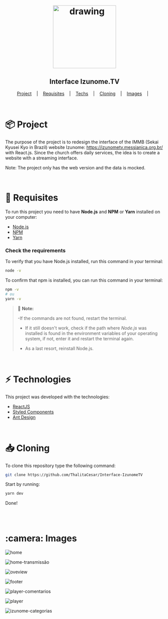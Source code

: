 

<h1 align="center">

<img src="https://user-images.githubusercontent.com/83131771/220485326-fb97453e-fa26-4c90-a34d-94c19389ef3c.png" alt="drawing" style="width:200px"/>

</h1>

<h2 align="center">Interface Izunome.TV</h2>


<p align="center">
  <a href="#project">Project</a>
  &nbsp;&nbsp;&nbsp;|&nbsp;&nbsp;&nbsp;
  <a href="#requisites">Requisites</a>
  &nbsp;&nbsp;&nbsp;|&nbsp;&nbsp;&nbsp;
  <a href="#techs">Techs</a>
  &nbsp;&nbsp;&nbsp;|&nbsp;&nbsp;&nbsp;
  <a href="#clone">Cloning</a>
  &nbsp;&nbsp;&nbsp;|&nbsp;&nbsp;&nbsp;
  <a href="#images">Images</a>
  &nbsp;&nbsp;&nbsp;|&nbsp;&nbsp;&nbsp;
</p>

<br>


<h1>
  <a id="project"></a>
  📦 Project
</h1>

The purpose of the project is to redesign the interface of the IMMB (Sekai Kyusei Kyo in Brazil) website Izunome: https://izunometv.messianica.org.br/ with React.js. Since the church offers daily services, the idea is to create a website with a streaming interface.

Note: The project only has the web version and the data is mocked.
<br>



<br>

<h1>
  <a id="requisites"></a>
  📝 Requisites
</h1>

To run this project you need to have **Node.js** and **NPM** or **Yarn** installed on your computer:

- [Node.js](https://nodejs.org/en/)
- [NPM](https://npmjs.com/get-npm)
- [Yarn](https://yarnpkg.com/getting-started)

### Check the requirements

To verify that you have Node.js installed, run this command in your terminal:

```bash
node -v
```

To confirm that npm is installed, you can run this command in your terminal:
```bash
npm -v
# ou
yarn -v
```

> 📌 **Note:**
>
> -If the commands are not found, restart the terminal.
>
> - If it still doesn't work, check if the path where _Node.js_ was installed is found in the environment variables of your operating system, if not, enter it and restart the terminal again.
>
> - As a last resort, reinstall Node.js.

<br>


<h1>
  <a id="techs"></a>
  ⚡ Technologies
</h1>

This project was developed with the technologies:

- [ReactJS](https://reactjs.org)
- [Styled Components](https://styled-components.com)
- [Ant Design](https://ant.design/components/modal)

<br>


<h1>
<a id="clone"></a>
   📥 Cloning
</h1>


To clone this repository type the following command:

```bash
git clone https://github.com/ThalitaCesar/Interface-IzunomeTV
```

Start by running:

```bash
yarn dev
```
Done!

<br>


<br>

<h1>
  <a id="images"></a>
  :camera: Images
</h1>



![home](https://user-images.githubusercontent.com/83131771/220484580-5525d1ee-eee1-45fa-b4cf-3476f11c4625.png)

![home-transmissão](https://user-images.githubusercontent.com/83131771/220484583-feed38cb-4bf2-4ed1-8db4-6c9c3b0d49db.png)

![oveview](https://user-images.githubusercontent.com/83131771/220484585-6f090bab-2276-4d4d-9fc6-663cfa821a2d.png)

![footer](https://user-images.githubusercontent.com/83131771/220484586-f3311bc5-e6df-4dcc-ae0a-d2909191c56a.png)

![player-comentarios](https://user-images.githubusercontent.com/83131771/220484588-2f26eabb-55d5-4318-b245-851f681a3e92.png)

![player](https://user-images.githubusercontent.com/83131771/220484591-e665d52b-06db-4400-bb67-c681e1d1b3ce.png)

![izunome-categorias](https://user-images.githubusercontent.com/83131771/220484594-aa92bcae-3f74-44be-80ef-b4db57430143.png)


